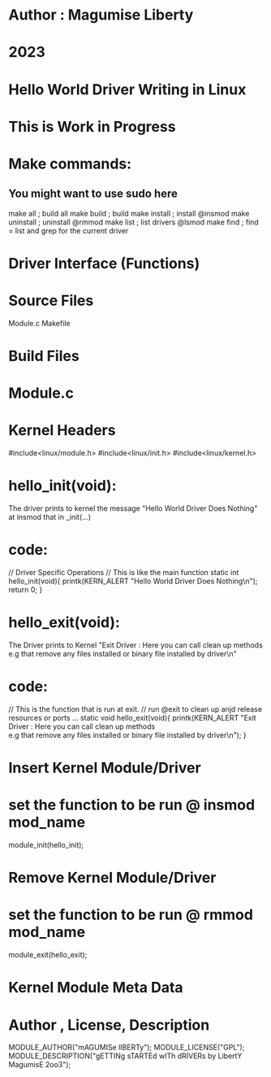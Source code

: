 # Author : Magumise Liberty
# 2023
#
# Hello World Driver Writing in Linux
# This is Work in Progress

# Make commands:
You might want to use sudo here 
-------------------------------
make all        ; build all
make build      ; build
make install    ; install       @insmod
make uninstall  ; uninstall     @rmmod 
make list       ; list drivers  @lsmod 
make find       ; find = list and grep for the current driver

# Driver Interface (Functions)

# Source Files
Module.c
Makefile

# Build Files

# Module.c

# Kernel Headers
#include<linux/module.h>
#include<linux/init.h>
#include<linux/kernel.h>

# hello_init(void):
The driver prints to kernel  the message "Hello World Driver Does Nothing" at insmod that in _init(...)

# code:
 // Driver Specific Operations
// This is like the main function
static int hello_init(void){
    printk(KERN_ALERT "Hello World Driver Does Nothing\n");
    return 0;
} 

# hello_exit(void):
The Driver prints to Kernel "Exit Driver : Here you can call clean up methods\
     e.g that remove any files installed or binary file installed by driver\n"

# code:
 // This is the function that is run at exit. 
// run @exit to clean up anjd release resources or ports ...
static void hello_exit(void){
    printk(KERN_ALERT "Exit Driver : Here you can call clean up methods\
     e.g that remove any files installed or binary file installed by driver\n");
}

# Insert Kernel Module/Driver
# set the function to be run @ insmod mod_name
module_init(hello_init);

# Remove Kernel Module/Driver
# set the function to be run @ rmmod mod_name
module_exit(hello_exit);

# Kernel Module Meta Data
# Author , License, Description
MODULE_AUTHOR("mAGUMISe lIBERTy");
MODULE_LICENSE("GPL");
MODULE_DESCRIPTION("gETTINg sTARTEd wITh dRIVERs by LibertY MagumisE 2oo3");


